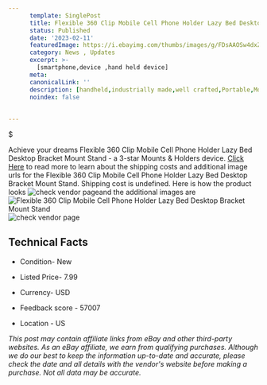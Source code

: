 ```yaml
---
      template: SinglePost
      title: Flexible 360 Clip Mobile Cell Phone Holder Lazy Bed Desktop Bracket Mount Stand
      status: Published
      date: '2023-02-11'
      featuredImage: https://i.ebayimg.com/thumbs/images/g/FDsAAOSw4dxZck-5/s-l225.jpg
      category: News , Updates
      excerpt: >-
        [smartphone,device ,hand held device]
      meta:
      canonicalLink: ''
      description: [handheld,industrially made,well crafted,Portable,Mobile,Compact,Convenient,Lightweight,Maneuverable,Man-portable,Miniature,Carriable,Hand-held,Light,Holdable,Transportable,Mobile device,Pocket-sized,On-the-go,Wireless,Cordless,Compact size,Convenient size, smartphone,device ,hand held device]
      noindex: false
      
        
---
```

$

Achieve your dreams Flexible 360 Clip Mobile Cell Phone Holder Lazy Bed Desktop Bracket Mount Stand - a 3-star Mounts & Holders device. [Click Here](https://www.ebay.com/itm/172789146049?hash=item283b0921c1%3Ag%3AFDsAAOSw4dxZck-5&mkevt=1&mkcid=1&mkrid=711-53200-19255-0&campid=%253CePNCampaignId%253E&customid=%253CreferenceId%253E&toolid=10049) to read more to learn about the shipping costs and additional image urls for the Flexible 360 Clip Mobile Cell Phone Holder Lazy Bed Desktop Bracket Mount Stand. Shipping cost is undefined. Here is how the product looks ![check vendor page](https://i.ebayimg.com/thumbs/images/g/FDsAAOSw4dxZck-5/s-l225.jpg)and the additional images are![Flexible 360 Clip Mobile Cell Phone Holder Lazy Bed Desktop Bracket Mount Stand](https://i.ebayimg.com/images/g/FDsAAOSw4dxZck-5/s-l500.jpg)![check vendor page](https://origin-galleryplus.ebayimg.com/ws/web/172789146049_2_0_1/225x225.jpg,https://origin-galleryplus.ebayimg.com/ws/web/172789146049_3_0_1/225x225.jpg,https://origin-galleryplus.ebayimg.com/ws/web/172789146049_4_0_1/225x225.jpg,https://origin-galleryplus.ebayimg.com/ws/web/172789146049_5_0_1/225x225.jpg,https://origin-galleryplus.ebayimg.com/ws/web/172789146049_6_0_1/225x225.jpg,https://origin-galleryplus.ebayimg.com/ws/web/172789146049_7_0_1/225x225.jpg,https://origin-galleryplus.ebayimg.com/ws/web/172789146049_8_0_1/225x225.jpg,https://origin-galleryplus.ebayimg.com/ws/web/172789146049_9_0_1/225x225.jpg,https://origin-galleryplus.ebayimg.com/ws/web/172789146049_10_0_1/225x225.jpg,https://origin-galleryplus.ebayimg.com/ws/web/172789146049_11_0_1/225x225.jpg,https://origin-galleryplus.ebayimg.com/ws/web/172789146049_12_0_1/225x225.jpg)



 ## Technical Facts 



     
      

 - Condition- New 


      

 - Listed Price- 7.99 


      

 - Currency- USD 


      

 - Feedback score - 57007 


      

 - Location - US 


      
      

 *_This post may contain affiliate links from eBay and other third-party websites. As an eBay affiliate, we earn from qualifying purchases. Although we do our best to keep the information up-to-date and accurate, please check the date and all details with the vendor's website before making a purchase. Not all data may be accurate._*






